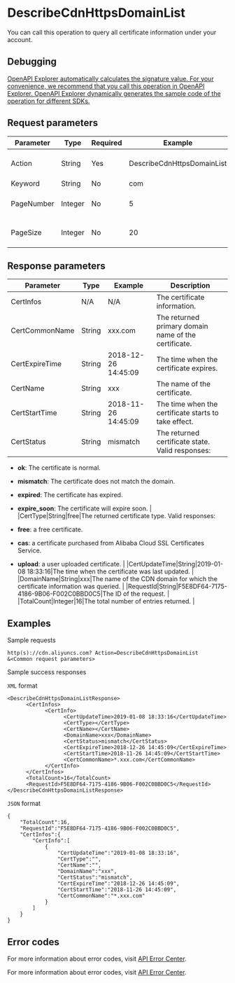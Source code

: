 # DescribeCdnHttpsDomainList

You can call this operation to query all certificate information under your account.

## Debugging

[OpenAPI Explorer automatically calculates the signature value. For your convenience, we recommend that you call this operation in OpenAPI Explorer. OpenAPI Explorer dynamically generates the sample code of the operation for different SDKs.](https://api.aliyun.com/#product=Cdn&api=DescribeCdnHttpsDomainList&type=RPC&version=2018-05-10)

## Request parameters

|Parameter|Type|Required|Example|Description|
|---------|----|--------|-------|-----------|
|Action|String|Yes|DescribeCdnHttpsDomainList|The operation that you want to perform. Set the value to **DescribeCdnHttpsDomainList**. |
|Keyword|String|No|com|The keyword to be matched. |
|PageNumber|Integer|No|5|The number of the page to return. Valid values: **1**to**100000**. |
|PageSize|Integer|No|20|The maximum number of entries to return on each page. Default value: **20**. |

## Response parameters

|Parameter|Type|Example|Description|
|---------|----|-------|-----------|
|CertInfos|N/A|N/A|The certificate information. |
|CertCommonName|String|xxx.com|The returned primary domain name of the certificate. |
|CertExpireTime|String|2018-12-26 14:45:09|The time when the certificate expires. |
|CertName|String|xxx|The name of the certificate. |
|CertStartTime|String|2018-11-26 14:45:09|The time when the certificate starts to take effect. |
|CertStatus|String|mismatch|The returned certificate state. Valid responses:

 -   **ok**: The certificate is normal.
-   **mismatch**: The certificate does not match the domain.
-   **expired**: The certificate has expired.
-   **expire\_soon**: The certificate will expire soon. |
|CertType|String|free|The returned certificate type. Valid responses:

 -   **free**: a free certificate.
-   **cas**: a certificate purchased from Alibaba Cloud SSL Certificates Service.
-   **upload**: a user uploaded certificate. |
|CertUpdateTime|String|2019-01-08 18:33:16|The time when the certificate was last updated. |
|DomainName|String|xxx|The name of the CDN domain for which the certificate information was queried. |
|RequestId|String|F5E8DF64-7175-4186-9B06-F002C0BBD0C5|The ID of the request. |
|TotalCount|Integer|16|The total number of entries returned. |

## Examples

Sample requests

```
http(s)://cdn.aliyuncs.com? Action=DescribeCdnHttpsDomainList
&<Common request parameters>
```

Sample success responses

`XML` format

```
<DescribeCdnHttpsDomainListResponse>
	  <CertInfos>
		    <CertInfo>
			      <CertUpdateTime>2019-01-08 18:33:16</CertUpdateTime>
			      <CertType></CertType>
			      <CertName></CertName>
			      <DomainName>xxx</DomainName>
			      <CertStatus>mismatch</CertStatus>
			      <CertExpireTime>2018-12-26 14:45:09</CertExpireTime>
			      <CertStartTime>2018-11-26 14:45:09</CertStartTime>
			      <CertCommonName>*.xxx.com</CertCommonName>
		    </CertInfo>
	  </CertInfos>
	  <TotalCount>16</TotalCount>
	  <RequestId>F5E8DF64-7175-4186-9B06-F002C0BBD0C5</RequestId>
</DescribeCdnHttpsDomainListResponse>
```

`JSON` format

```
{
	"TotalCount":16,
	"RequestId":"F5E8DF64-7175-4186-9B06-F002C0BBD0C5",
	"CertInfos":{
		"CertInfo":[
			{
				"CertUpdateTime":"2019-01-08 18:33:16",
				"CertType":"",
				"CertName":"",
				"DomainName":"xxx",
				"CertStatus":"mismatch",
				"CertExpireTime":"2018-12-26 14:45:09",
				"CertStartTime":"2018-11-26 14:45:09",
				"CertCommonName":"*.xxx.com"
			}
		]
	}
}
```

## Error codes

For more information about error codes, visit [API Error Center](https://error-center.aliyun.com/status/product/Cdn).

For more information about error codes, visit [API Error Center](https://error-center.alibabacloud.com/status/product/Cdn).

